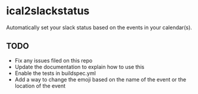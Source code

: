 # ical2slackstatus
Automatically set your slack status based on the events in your calendar(s).

## TODO
* Fix any issues filed on this repo
* Update the documentation to explain how to use this
* Enable the tests in buildspec.yml
* Add a way to change the emoji based on the name of the event or the location of the event

